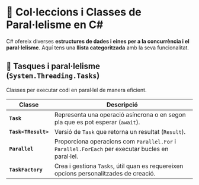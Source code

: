 # 📌 Col·leccions i Classes de Paral·lelisme en C#

C# ofereix diverses **estructures de dades i eines per a la concurrència i el paral·lelisme**. Aquí tens una **llista categoritzada** amb la seva funcionalitat.


## **🔹  Tasques i paral·lelisme (`System.Threading.Tasks`)**
Classes per executar codi en paral·lel de manera eficient.

| **Classe**                   | **Descripció** |
|------------------------------|---------------|
| **`Task`**                   | Representa una operació asíncrona o en segon pla que es pot esperar (`await`). |
| **`Task<TResult>`**          | Versió de `Task` que retorna un resultat (`Result`). |
| **`Parallel`**               | Proporciona operacions com `Parallel.For` i `Parallel.ForEach` per executar bucles en paral·lel. |
| **`TaskFactory`**            | Crea i gestiona `Tasks`, útil quan es requereixen opcions personalitzades de creació. |

